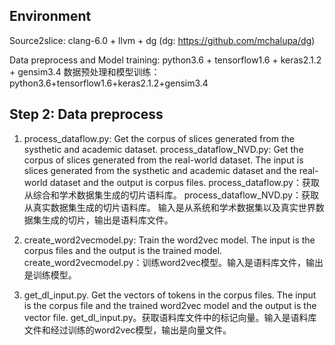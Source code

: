 ## Environment

Source2slice: clang-6.0 + llvm + dg (dg: https://github.com/mchalupa/dg)

Data preprocess and Model training: python3.6 + tensorflow1.6 + keras2.1.2 + gensim3.4
数据预处理和模型训练：python3.6+tensorflow1.6+keras2.1.2+gensim3.4

## Step 2: Data preprocess ##

1. process_dataflow.py: Get the corpus of slices generated from the systhetic and academic dataset. 
process_dataflow_NVD.py: Get the corpus of slices generated from the real-world dataset. 
The input is slices generated from the systhetic and academic dataset and the real-world dataset and the output is corpus files.
process_dataflow.py：获取从综合和学术数据集生成的切片语料库。
process_dataflow_NVD.py：获取从真实数据集生成的切片语料库。
输入是从系统和学术数据集以及真实世界数据集生成的切片，输出是语料库文件。


2. create_word2vecmodel.py: Train the word2vec model. The input is the corpus files and the output is the trained model.
create_word2vecmodel.py：训练word2vec模型。输入是语料库文件，输出是训练模型。
3. get_dl_input.py. Get the vectors of tokens in the corpus files. The input is the corpus file and the trained word2vec model and the output is the vector file.
get_dl_input.py。获取语料库文件中的标记向量。输入是语料库文件和经过训练的word2vec模型，输出是向量文件。
